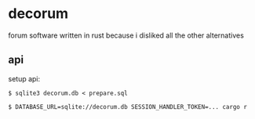 # decorum
forum software written in rust because i disliked all the other alternatives

## api

setup api:

`$ sqlite3 decorum.db < prepare.sql`

`$ DATABASE_URL=sqlite://decorum.db SESSION_HANDLER_TOKEN=... cargo r`
